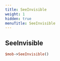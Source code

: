 ```yaml
---
title: SeeInvisible
weight: 1
hidden: true
menuTitle: SeeInvisible
---
```

## SeeInvisible
```perl
$mob->SeeInvisible()
```